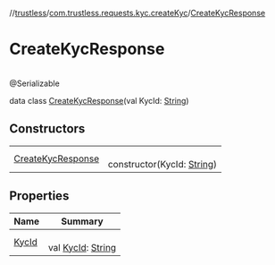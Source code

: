 //[trustless](../../../index.md)/[com.trustless.requests.kyc.createKyc](../index.md)/[CreateKycResponse](index.md)

# CreateKycResponse

\
@Serializable

data class [CreateKycResponse](index.md)(val KycId: [String](https://kotlinlang.org/api/latest/jvm/stdlib/kotlin/-string/index.html))

## Constructors

| | |
|---|---|
| [CreateKycResponse](-create-kyc-response.md) | <br>constructor(KycId: [String](https://kotlinlang.org/api/latest/jvm/stdlib/kotlin/-string/index.html)) |

## Properties

| Name | Summary |
|---|---|
| [KycId](-kyc-id.md) | <br>val [KycId](-kyc-id.md): [String](https://kotlinlang.org/api/latest/jvm/stdlib/kotlin/-string/index.html) |
